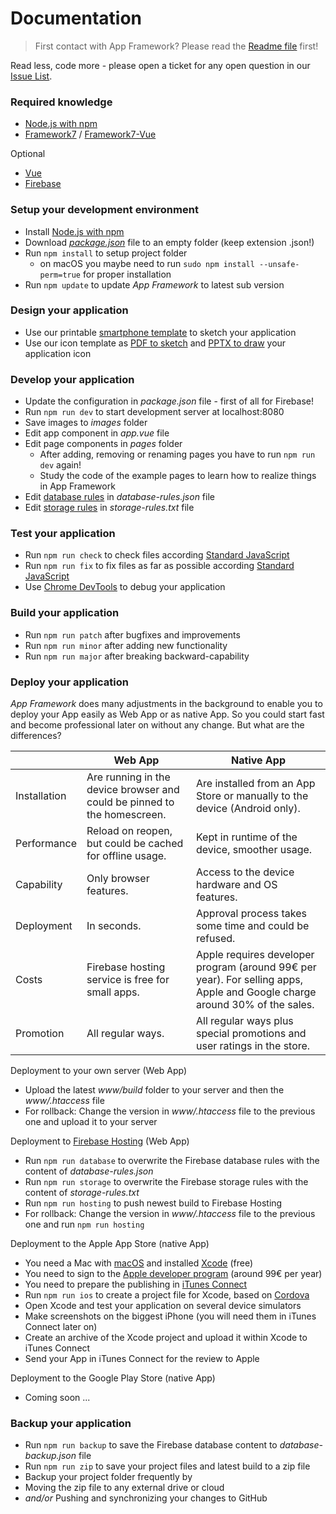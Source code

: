 # Documentation

> First contact with App Framework? Please read the [Readme file](README.md) first!

Read less, code more - please open a ticket for any open question in our [Issue List](https://github.com/scriptPilot/app-framework/issues).

### Required knowledge

- [Node.js with npm](https://docs.npmjs.com/getting-started/what-is-npm)
- [Framework7](https://framework7.io/docs/) / [Framework7-Vue](https://framework7.io/vue/)

Optional

- [Vue](https://vuejs.org/v2/guide/)
- [Firebase](https://firebase.google.com/docs/web/setup)

### Setup your development environment

- Install [Node.js with npm](https://docs.npmjs.com/getting-started/what-is-npm)
- Download *[package.json](https://raw.githubusercontent.com/scriptPilot/app-framework/master/demo-app/package.json)* file to an empty folder (keep extension .json!)
- Run `npm install` to setup project folder
  - on macOS you maybe need to run `sudo npm install --unsafe-perm=true` for proper installation
- Run `npm update` to update *App Framework* to latest sub version

### Design your application
- Use our printable [smartphone template](smartphone-template.pdf) to sketch your application
- Use our icon template as [PDF to sketch](icon-template.pdf) and [PPTX to draw](icon-template.pptx) your application icon

### Develop your application

- Update the configuration in *package.json* file - first of all for Firebase!
- Run `npm run dev` to start development server at localhost:8080
- Save images to *images* folder
- Edit app component in *app.vue* file
- Edit page components in *pages* folder
  - After adding, removing or renaming pages you have to run `npm run dev` again!
  - Study the code of the example pages to learn how to realize things in App Framework
- Edit [database rules](https://firebase.google.com/docs/database/security/quickstart) in *database-rules.json* file
- Edit [storage rules](https://firebase.google.com/docs/storage/security/) in *storage-rules.txt* file

### Test your application

- Run `npm run check` to check files according [Standard JavaScript](http://standardjs.com/index.html)
- Run `npm run fix` to fix files as far as possible according [Standard JavaScript](http://standardjs.com/index.html)
- Use [Chrome DevTools](https://developers.google.com/web/tools/chrome-devtools/) to debug your application

### Build your application

- Run `npm run patch` after bugfixes and improvements
- Run `npm run minor` after adding new functionality
- Run `npm run major` after breaking backward-capability

### Deploy your application

*App Framework* does many adjustments in the background to enable you to deploy your App easily as Web App or as native App. So you could start fast and become professional later on without any change. But what are the differences?

||Web App|Native App|
|---|---|---|
|Installation|Are running in the device browser and could be pinned to the homescreen.|Are installed from an App Store or manually to the device (Android only).|
|Performance|Reload on reopen, but could be cached for offline usage.|Kept in runtime of the device, smoother usage.|
|Capability|Only browser features.|Access to the device hardware and OS features.|
|Deployment|In seconds.|Approval process takes some time and could be refused.|
|Costs|Firebase hosting service is free for small apps.|Apple requires developer program (around 99€ per year). For selling apps, Apple and Google charge around 30% of the sales.|
|Promotion|All regular ways.|All regular ways plus special promotions and user ratings in the store.|

Deployment to your own server (Web App)

- Upload the latest *www/build* folder to your server and then the *www/.htaccess* file
- For rollback: Change the version in *www/.htaccess* file to the previous one and upload it to your server

Deployment to [Firebase Hosting](https://firebase.google.com/docs/hosting/) (Web App)

- Run `npm run database` to overwrite the Firebase database rules with the content of *database-rules.json*
- Run `npm run storage` to overwrite the Firebase storage rules with the content of *storage-rules.txt*
- Run `npm run hosting` to push newest build to Firebase Hosting
- For rollback: Change the version in *www/.htaccess* file to the previous one and run `npm run hosting`

Deployment to the Apple App Store (native App)

- You need a Mac with [macOS](http://www.apple.com/de/macos/) and installed [Xcode](https://developer.apple.com/xcode/) (free)
- You need to sign to the [Apple developer program](https://developer.apple.com/programs/) (around 99€ per year)
- You need to prepare the publishing in [iTunes Connect](https://itunesconnect.apple.com/)
- Run `npm run ios` to create a project file for Xcode, based on [Cordova](https://cordova.apache.org/)
- Open Xcode and test your application on several device simulators
- Make screenshots on the biggest iPhone (you will need them in iTunes Connect later on)
- Create an archive of the Xcode project and upload it within Xcode to iTunes Connect
- Send your App in iTunes Connect for the review to Apple

Deployment to the Google Play Store (native App)

- Coming soon ...

### Backup your application

- Run `npm run backup` to save the Firebase database content to *database-backup.json* file
- Run `npm run zip` to save your project files and latest build to a zip file
- Backup your project folder frequently by
 - Moving the zip file to any external drive or cloud
 - *and/or* Pushing and synchronizing your changes to GitHub
